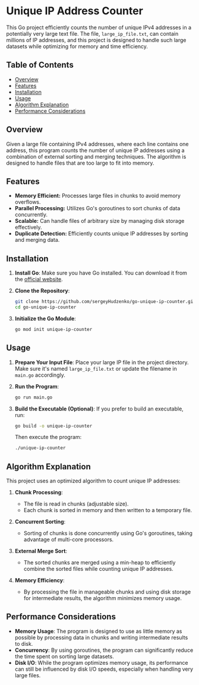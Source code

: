 # Unique IP Address Counter

This Go project efficiently counts the number of unique IPv4 addresses in a potentially very large text file. The file, `large_ip_file.txt`, can contain millions of IP addresses, and this project is designed to handle such large datasets while optimizing for memory and time efficiency.

## Table of Contents

- [Overview](#overview)
- [Features](#features)
- [Installation](#installation)
- [Usage](#usage)
- [Algorithm Explanation](#algorithm-explanation)
- [Performance Considerations](#performance-considerations)

## Overview

Given a large file containing IPv4 addresses, where each line contains one address, this program counts the number of unique IP addresses using a combination of external sorting and merging techniques. The algorithm is designed to handle files that are too large to fit into memory.

## Features

- **Memory Efficient:** Processes large files in chunks to avoid memory overflows.
- **Parallel Processing:** Utilizes Go's goroutines to sort chunks of data concurrently.
- **Scalable:** Can handle files of arbitrary size by managing disk storage effectively.
- **Duplicate Detection:** Efficiently counts unique IP addresses by sorting and merging data.

## Installation

1. **Install Go**: Make sure you have Go installed. You can download it from the [official website](https://golang.org/dl/).

2. **Clone the Repository**:
    ```bash
    git clone https://github.com/sergeyHudzenko/go-unique-ip-counter.git
    cd go-unique-ip-counter
    ```

3. **Initialize the Go Module**:
    ```bash
    go mod init unique-ip-counter
    ```

## Usage

1. **Prepare Your Input File**: Place your large IP file in the project directory. Make sure it's named `large_ip_file.txt` or update the filename in `main.go` accordingly.

2. **Run the Program**:
    ```bash
    go run main.go
    ```

3. **Build the Executable (Optional)**:
    If you prefer to build an executable, run:
    ```bash
    go build -o unique-ip-counter
    ```
    Then execute the program:
    ```bash
    ./unique-ip-counter
    ```

## Algorithm Explanation

This project uses an optimized algorithm to count unique IP addresses:

1. **Chunk Processing**:
    - The file is read in chunks (adjustable size).
    - Each chunk is sorted in memory and then written to a temporary file.

2. **Concurrent Sorting**:
    - Sorting of chunks is done concurrently using Go's goroutines, taking advantage of multi-core processors.

3. **External Merge Sort**:
    - The sorted chunks are merged using a min-heap to efficiently combine the sorted files while counting unique IP addresses.

4. **Memory Efficiency**:
    - By processing the file in manageable chunks and using disk storage for intermediate results, the algorithm minimizes memory usage.

## Performance Considerations

- **Memory Usage**: The program is designed to use as little memory as possible by processing data in chunks and writing intermediate results to disk.
- **Concurrency**: By using goroutines, the program can significantly reduce the time spent on sorting large datasets.
- **Disk I/O**: While the program optimizes memory usage, its performance can still be influenced by disk I/O speeds, especially when handling very large files.

